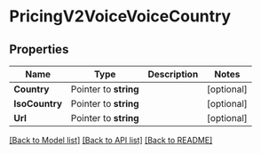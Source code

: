# PricingV2VoiceVoiceCountry

## Properties

Name | Type | Description | Notes
------------ | ------------- | ------------- | -------------
**Country** | Pointer to **string** |  | [optional] 
**IsoCountry** | Pointer to **string** |  | [optional] 
**Url** | Pointer to **string** |  | [optional] 

[[Back to Model list]](../README.md#documentation-for-models) [[Back to API list]](../README.md#documentation-for-api-endpoints) [[Back to README]](../README.md)


